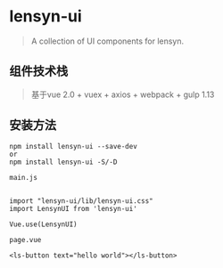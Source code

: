 
# lensyn-ui

> A collection of UI components for lensyn.

## 组件技术栈
> 基于vue 2.0 + vuex + axios + webpack + gulp 1.13

## 安装方法

```
npm install lensyn-ui --save-dev
or
npm install lensyn-ui -S/-D

main.js


import "lensyn-ui/lib/lensyn-ui.css"
import LensynUI from 'lensyn-ui'

Vue.use(LensynUI)

page.vue

<ls-button text="hello world"></ls-button>

```

